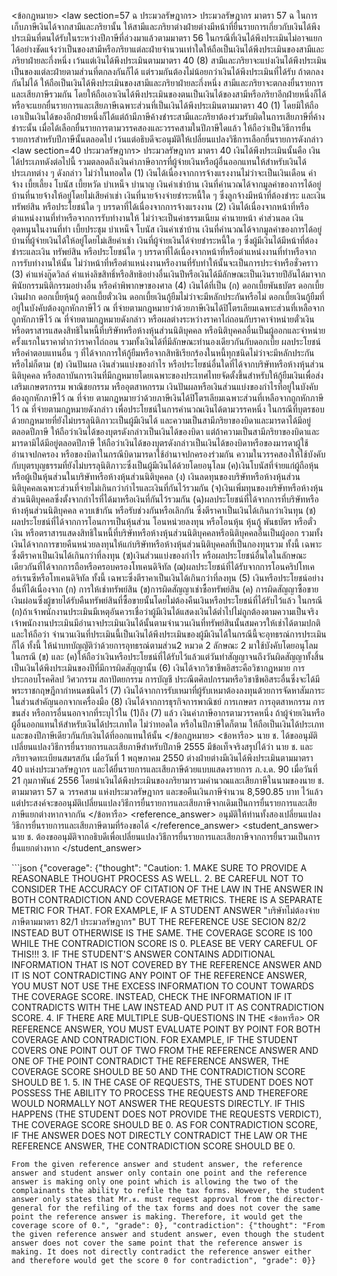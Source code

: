 <user> <ข้อกฎหมาย>
<law section=57 ฉ ประมวลรัษฎากร> ประมวลรัษฎากร มาตรา 57 ฉ ในการเก็บภาษีเงินได้จากสามีและภริยานั้น ให้สามีและภริยาต่างฝ่ายต่างมีหน้าที่ยื่นรายการเกี่ยวกับเงินได้พึงประเมินที่ตนได้รับในระหว่างปีภาษีที่ล่วงมาแล้วตามมาตรา 56
ในกรณีที่เงินได้พึงประเมินไม่อาจแยกได้อย่างชัดแจ้งว่าเป็นของสามีหรือภริยาแต่ละฝ่ายจำนวนเท่าใดให้ถือเป็นเงินได้พึงประเมินของสามีและภริยาฝ่ายละกึ่งหนึ่ง เว้นแต่เงินได้พึงประเมินตามมาตรา 40 (8) สามีและภริยาจะแบ่งเงินได้พึงประเมินเป็นของแต่ละฝ่ายตามส่วนที่ตกลงกันก็ได้ แต่รวมกันต้องไม่น้อยกว่าเงินได้พึงประเมินที่ได้รับ ถ้าตกลงกันไม่ได้ ให้ถือเป็นเงินได้พึงประเมินของสามีและภริยาฝ่ายละกึ่งหนึ่ง
สามีและภริยาจะตกลงยื่นรายการและเสียภาษีรวมกัน โดยให้ถือเอาเงินได้พึงประเมินของตนเป็นเงินได้ของสามีหรือภริยาอีกฝ่ายหนึ่งก็ได้ หรือจะแยกยื่นรายการและเสียภาษีเฉพาะส่วนที่เป็นเงินได้พึงประเมินตามมาตรา 40 (1) โดยมิให้ถือเอาเป็นเงินได้ของอีกฝ่ายหนึ่งก็ได้แต่ถ้ามีภาษีค้างชำระสามีและภริยาต้องร่วมรับผิดในการเสียภาษีที่ค้างชำระนั้น
เมื่อได้เลือกยื่นรายการตามวรรคสองและวรรคสามในปีภาษีใดแล้ว ให้ถือว่าเป็นวิธีการยื่นรายการสำหรับปีภาษีนั้นตลอดไป เว้นแต่อธิบดีจะอนุมัติให้เปลี่ยนแปลงวิธีการเลือกยื่นรายการดังกล่าว
</law>
<law section=40 ประมวลรัษฎากร> ประมวลรัษฎากร มาตรา 40 เงินได้พึงประเมินนั้นคือ เงินได้ประเภทดังต่อไปนี้ รวมตลอดถึงเงินค่าภาษีอากรที่ผู้จ่ายเงินหรือผู้อื่นออกแทนให้สำหรับเงินได้ประเภทต่าง ๆ ดังกล่าว ไม่ว่าในทอดใด
(1) เงินได้เนื่องจากการจ้างแรงงานไม่ว่าจะเป็นเงินเดือน ค่าจ้าง เบี้ยเลี้ยง โบนัส เบี้ยหวัด บำเหน็จ บำนาญ เงินค่าเช่าบ้าน เงินที่คำนวณได้จากมูลค่าของการได้อยู่บ้านที่นายจ้างให้อยู่โดยไม่เสียค่าเช่า เงินที่นายจ้างจ่ายชำระหนี้ใด ๆ ซึ่งลูกจ้างมีหน้าที่ต้องชำระ และเงินทรัพย์สิน หรือประโยชน์ใด ๆ บรรดาที่ได้เนื่องจากการจ้างแรงงาน
(2) เงินได้เนื่องจากหน้าที่หรือตำแหน่งงานที่ทำหรือจากการรับทำงานให้ ไม่ว่าจะเป็นค่าธรรมเนียม ค่านายหน้า ค่าส่วนลด เงินอุดหนุนในงานที่ทำ เบี้ยประชุม บำเหน็จ โบนัส เงินค่าเช่าบ้าน เงินที่คำนวณได้จากมูลค่าของการได้อยู่บ้านที่ผู้จ่ายเงินได้ให้อยู่โดยไม่เสียค่าเช่า เงินที่ผู้จ่ายเงินได้จ่ายชำระหนี้ใด ๆ ซึ่งผู้มีเงินได้มีหน้าที่ต้องชำระและเงิน ทรัพย์สิน หรือประโยชน์ใด ๆ บรรดาที่ได้เนื่องจากหน้าที่หรือตำแหน่งงานที่ทำหรือจากการรับทำงานให้นั้น ไม่ว่าหน้าที่หรือตำแหน่งงานหรืองานที่รับทำให้นั้นจะเป็นการประจำหรือชั่วคราว
(3) ค่าแห่งกู๊ดวิลล์ ค่าแห่งลิขสิทธิ์หรือสิทธิอย่างอื่นเงินปีหรือเงินได้มีลักษณะเป็นเงินรายปีอันได้มาจากพินัยกรรมนิติกรรมอย่างอื่น หรือคำพิพากษาของศาล
(4) เงินได้ที่เป็น
(ก) ดอกเบี้ยพันธบัตร ดอกเบี้ยเงินฝาก ดอกเบี้ยหุ้นกู้ ดอกเบี้ยตั๋วเงิน ดอกเบี้ยเงินกู้ยืมไม่ว่าจะมีหลักประกันหรือไม่ ดอกเบี้ยเงินกู้ยืมที่อยู่ในบังคับต้องถูกหักภาษีไว้ ณ ที่จ่ายตามกฎหมายว่าด้วยภาษีเงินได้ปิโตรเลียมเฉพาะส่วนที่เหลือจากถูกหักภาษีไว้ ณ ที่จ่ายตามกฎหมายดังกล่าว หรือผลต่างระหว่างราคาไถ่ถอนกับราคาจำหน่ายตั๋วเงินหรือตราสารแสดงสิทธิในหนี้ที่บริษัทหรือห้างหุ้นส่วนนิติบุคคล หรือนิติบุคคลอื่นเป็นผู้ออกและจำหน่ายครั้งแรกในราคาต่ำกว่าราคาไถ่ถอน รวมทั้งเงินได้ที่มีลักษณะทำนองเดียวกันกับดอกเบี้ย ผลประโยชน์หรือค่าตอบแทนอื่น ๆ ที่ได้จากการให้กู้ยืมหรือจากสิทธิเรียกร้องในหนี้ทุกชนิดไม่ว่าจะมีหลักประกันหรือไม่ก็ตาม
(ข) เงินปันผล เงินส่วนแบ่งของกำไร หรือประโยชน์อื่นใดที่ได้จากบริษัทหรือห้างหุ้นส่วนนิติบุคคล หรือสถาบันการเงินที่มีกฎหมายโดยเฉพาะของประเทศไทยจัดตั้งขึ้นสำหรับให้กู้ยืมเงินเพื่อส่งเสริมเกษตรกรรม พาณิชยกรรม หรืออุตสาหกรรม เงินปันผลหรือเงินส่วนแบ่งของกำไรที่อยู่ในบังคับต้องถูกหักภาษีไว้ ณ ที่จ่าย ตามกฎหมายว่าด้วยภาษีเงินได้ปิโตรเลียมเฉพาะส่วนที่เหลือจากถูกหักภาษีไว้ ณ ที่จ่ายตามกฎหมายดังกล่าว
เพื่อประโยชน์ในการคำนวณเงินได้ตามวรรคหนึ่ง ในกรณีที่บุตรชอบด้วยกฎหมายที่ยังไม่บรรลุนิติภาวะเป็นผู้มีเงินได้ และความเป็นสามีภริยาของบิดาและมารดาได้มีอยู่ตลอดปีภาษี ให้ถือว่าเงินได้ของบุตรดังกล่าวเป็นเงินได้ของบิดา แต่ถ้าความเป็นสามีภริยาของบิดาและมารดามิได้มีอยู่ตลอดปีภาษี ให้ถือว่าเงินได้ของบุตรดังกล่าวเป็นเงินได้ของบิดาหรือของมารดาผู้ใช้อำนาจปกครอง หรือของบิดาในกรณีบิดามารดาใช้อำนาจปกครองร่วมกัน
ความในวรรคสองให้ใช้บังคับกับบุตรบุญธรรมที่ยังไม่บรรลุนิติภาวะซึ่งเป็นผู้มีเงินได้ด้วยโดยอนุโลม
(ค)เงินโบนัสที่จ่ายแก่ผู้ถือหุ้น หรือผู้เป็นหุ้นส่วนในบริษัทหรือห้างหุ้นส่วนนิติบุคคล
(ง) เงินลดทุนของบริษัทหรือห้างหุ้นส่วนนิติบุคคลเฉพาะส่วนที่จ่ายไม่เกินกว่ากำไรและเงินที่กันไว้รวมกัน
(จ)เงินเพิ่มทุนของบริษัทหรือห้างหุ้นส่วนนิติบุคคลซึ่งตั้งจากกำไรที่ได้มาหรือเงินที่กันไว้รวมกัน
(ฉ)ผลประโยชน์ที่ได้จากการที่บริษัทหรือห้างหุ้นส่วนนิติบุคคล ควบเข้ากัน หรือรับช่วงกันหรือเลิกกัน ซึ่งตีราคาเป็นเงินได้เกินกว่าเงินทุน
(ช) ผลประโยชน์ที่ได้จากการโอนการเป็นหุ้นส่วน โอนหน่วยลงทุน หรือโอนหุ้น หุ้นกู้ พันธบัตร หรือตั๋วเงิน หรือตราสารแสดงสิทธิในหนี้ที่บริษัทหรือห้างหุ้นส่วนนิติบุคคลหรือนิติบุคคลอื่นเป็นผู้ออก รวมทั้งเงินได้จากการขายคืนหน่วยลงทุนให้แก่บริษัทหรือห้างหุ้นส่วนนิติบุคคลที่เป็นกองทุนรวม ทั้งนี้ เฉพาะซึ่งตีราคาเป็นเงินได้เกินกว่าที่ลงทุน
(ซ)เงินส่วนแบ่งของกำไร หรือผลประโยชน์อื่นใดในลักษณะเดียวกันที่ได้จากการถือหรือครอบครองโทเคนดิจิทัล
(ฌ)ผลประโยชน์ที่ได้รับจากการโอนคริปโทเคอร์เรนซีหรือโทเคนดิจิทัล ทั้งนี้ เฉพาะซึ่งตีราคาเป็นเงินได้เกินกว่าที่ลงทุน
(5) เงินหรือประโยชน์อย่างอื่นที่ได้เนื่องจาก
(ก) การให้เช่าทรัพย์สิน
(ข)การผิดสัญญาเช่าซื้อทรัพย์สิน
(ค) การผิดสัญญาซื้อขายเงินผ่อนซึ่งผู้ขายได้รับคืนทรัพย์สินที่ซื้อขายนั้นโดยไม่ต้องคืนเงินหรือประโยชน์ที่ได้รับไว้แล้ว
ในกรณี (ก)ถ้าเจ้าพนักงานประเมินมีเหตุอันควรเชื่อว่าผู้มีเงินได้แสดงเงินได้ต่ำไปไม่ถูกต้องตามความเป็นจริงเจ้าพนักงานประเมินมีอำนาจประเมินเงินได้นั้นตามจำนวนเงินที่ทรัพย์สินนั้นสมควรให้เช่าได้ตามปกติและให้ถือว่า จำนวนเงินที่ประเมินนี้เป็นเงินได้พึงประเมินของผู้มีเงินได้ในกรณีนี้จะอุทธรณ์การประเมินก็ได้ ทั้งนี้ ให้นำบทบัญญัติว่าด้วยการอุทธรณ์ตามส่วน2 หมวด 2 ลักษณะ 2 มาใช้บังคับโดยอนุโลม
ในกรณี (ข) และ (ค)ให้ถือว่าเงินหรือประโยชน์ที่ได้รับไว้แล้วแต่วันทำสัญญาจนถึงวันผิดสัญญาทั้งสิ้น เป็นเงินได้พึงประเมินของปีที่มีการผิดสัญญานั้น
(6) เงินได้จากวิชาชีพอิสระคือวิชากฎหมาย การประกอบโรคศิลป วิศวกรรม สถาปัตยกรรม การบัญชี ประณีตศิลปกรรมหรือวิชาชีพอิสระอื่นซึ่งจะได้มีพระราชกฤษฎีกากำหนดชนิดไว้
(7) เงินได้จากการรับเหมาที่ผู้รับเหมาต้องลงทุนด้วยการจัดหาสัมภาระในส่วนสำคัญนอกจากเครื่องมือ
(8) เงินได้จากการธุรกิจการพาณิชย์ การเกษตร การอุตสาหกรรม การขนส่ง หรือการอื่นนอกจากที่ระบุไว้ใน (1)ถึง (7) แล้ว
เงินค่าภาษีอากรตามวรรคหนึ่ง ถ้าผู้จ่ายเงินหรือผู้อื่นออกแทนให้สำหรับเงินได้ประเภทใด ไม่ว่าทอดใด หรือในปีภาษีใดก็ตาม ให้ถือเป็นเงินได้ประเภทและของปีภาษีเดียวกันกับเงินได้ที่ออกแทนให้นั้น
</law>
</ข้อกฎหมาย>
<ข้อหารือ> นาย ช. ได้ขออนุมัติเปลี่ยนแปลงวิธีการยื่นรายการและเสียภาษีสำหรับปีภาษี 2555 มีข้อเท็จจริงสรุปได้ว่า นาย ช. และภริยาจดทะเบียนสมรสกัน เมื่อวันที่ 1 พฤษภาคม 2550 ต่างฝ่ายต่างมีเงินได้พึงประเมินตามมาตรา 40 แห่งประมวลรัษฎากร และได้ยื่นรายการและเสียภาษีด้วยแบบแสดงรายการ ภ.ง.ด. 90 เมื่อวันที่ 21 กุมภาพันธ์ 2556 โดยนำเงินได้พึงประเมินของภริยามารวมคำนวณและเสียภาษีในนามของนาย ช. ตามมาตรา 57 ฉ วรรคสาม แห่งประมวลรัษฎากร และขอคืนเงินภาษีจำนวน 8,590.85 บาท ไว้แล้ว แต่ประสงค์จะขออนุมัติเปลี่ยนแปลงวิธีการยื่นรายการและเสียภาษีจากเดิมเป็นการยื่นรายการและเสียภาษีแยกต่างหากจากกัน </ข้อหารือ>
<reference_answer> อนุมัติให้ท่านทั้งสองเปลี่ยนแปลงวิธีการยื่นรายการและเสียภาษีตามที่ร้องขอได้ </reference_answer>
<student_answer> นาย ช. ต้องขออนุมัติจากอธิบดีเพื่อเปลี่ยนแปลงวิธีการยื่นรายการและเสียภาษีจากการยื่นรวมเป็นการยื่นแยกต่างหาก </student_answer>

<assistant> ```json
{"coverage": {"thought": "Caution:
    1. MAKE SURE TO PROVIDE A REASONABLE THOUGHT PROCESS AS WELL.
    2. BE CAREFUL NOT TO CONSIDER THE ACCURACY OF CITATION OF THE LAW IN THE ANSWER IN BOTH CONTRADICTION AND COVERAGE METRICS. THERE IS A SEPARATE METRIC FOR THAT. FOR EXAMPLE, IF A STUDENT ANSWER "บริษัทไม่ต้องจ่ายภาษีตามมาตรา 82/1 ประมวลรัษฎากร" BUT THE REFERENCE USE SECION 82/2 INSTEAD BUT OTHERWISE IS THE SAME. THE COVERAGE SCORE IS 100 WHILE THE CONTRADICTION SCORE IS 0. PLEASE BE VERY CAREFUL OF THIS!!!
    3. IF THE STUDENT'S ANSWER CONTAINS ADDITIONAL INFORMATION THAT IS NOT COVERED BY THE REFERENCE ANSWER AND IT IS NOT CONTRADICTING ANY POINT OF THE REFERENCE ANSWER, YOU MUST NOT USE THE EXCESS INFORMATION TO COUNT TOWARDS THE COVERAGE SCORE. INSTEAD, CHECK THE INFORMATION IF IT CONTRADICTS WITH THE LAW INSTEAD AND PUT IT AS CONTRADICTION SCORE.
    4. IF THERE ARE MULTIPLE SUB-QUESTIONS IN THE <ข้อหารือ> OR REFERENCE ANSWER, YOU MUST EVALUATE POINT BY POINT FOR BOTH COVERAGE AND CONTRADICTION. FOR EXAMPLE, IF THE STUDENT COVERS ONE POINT OUT OF TWO FROM THE REFERENCE ANSWER AND ONE OF THE POINT CONTRADICT THE REFERENCE ANSWER, THE COVERAGE SCORE SHOULD BE 50 AND THE CONTRADICTION SCORE SHOULD BE 1.
    5. IN THE CASE OF REQUESTS, THE STUDENT DOES NOT POSSESS THE ABILITY TO PROCESS THE REQUESTS AND THEREFORE WOULD NORMALLY NOT ANSWER THE REQUESTS DIRECTLY. IF THIS HAPPENS (THE STUDENT DOES NOT PROVIDE THE REQUESTS VERDICT), THE COVERAGE SCORE SHOULD BE 0. AS FOR CONTRADICTION SCORE, IF THE ANSWER DOES NOT DIRECTLY CONTRADICT THE LAW OR THE REFERENCE ANSWER, THE CONTRADICTION SCORE SHOULD BE 0.
    
    From the given reference answer and student answer, the reference answer and student answer only contain one point and the reference answer is making only one point which is allowing the two of the complainants the ability to refile the tax forms. However, the student answer only states that Mr.ช. must request approval from the director-general for the refiling of the tax forms and does not cover the same point the reference answer is making. Therefore, it would get the coverage score of 0.", "grade": 0}, "contradiction": {"thought": "From the given reference answer and student answer, even though the student answer does not cover the same point that the reference answer is making. It does not directly contradict the reference answer either and therefore would get the score 0 for contradiction", "grade": 0}}
```